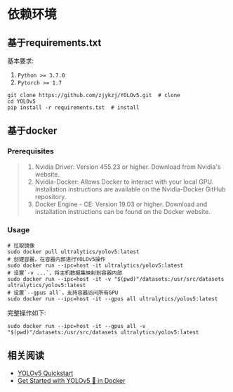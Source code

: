 
# 依赖环境

## 基于requirements.txt

基本要求:

1. `Python >= 3.7.0`
2. `Pytorch >= 1.7`

```shell
git clone https://github.com/zjykzj/YOLOv5.git  # clone
cd YOLOv5
pip install -r requirements.txt  # install
```

## 基于docker

### Prerequisites

>1. Nvidia Driver: Version 455.23 or higher. Download from Nvidia's website.
>2. Nvidia-Docker: Allows Docker to interact with your local GPU. Installation instructions are available on the Nvidia-Docker GitHub repository.
>3. Docker Engine - CE: Version 19.03 or higher. Download and installation instructions can be found on the Docker website.

### Usage

```shell
# 拉取镜像
sudo docker pull ultralytics/yolov5:latest
# 创建容器，在容器内部进行YOLOv5操作
sudo docker run --ipc=host -it ultralytics/yolov5:latest
# 设置`-v ...`，将主机数据集映射到容器内部
sudo docker run --ipc=host -it -v "$(pwd)"/datasets:/usr/src/datasets ultralytics/yolov5:latest
# 设置`--gpus all`，支持容器访问所有GPU
sudo docker run --ipc=host -it --gpus all ultralytics/yolov5:latest
```

完整操作如下:

```shell
sudo docker run --ipc=host -it --gpus all -v "$(pwd)"/datasets:/usr/src/datasets ultralytics/yolov5:latest
```

## 相关阅读

* [YOLOv5 Quickstart](https://docs.ultralytics.com/yolov5/quickstart_tutorial/)
* [Get Started with YOLOv5 🚀 in Docker](https://docs.ultralytics.com/yolov5/environments/docker_image_quickstart_tutorial/)
